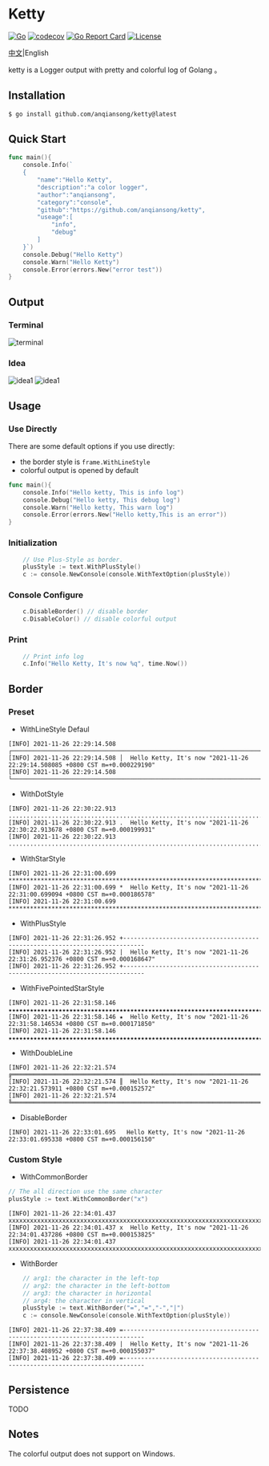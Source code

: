 # Ketty
[![Go](https://github.com/anqiansong/ketty/actions/workflows/go.yml/badge.svg?branch=main)](https://github.com/anqiansong/ketty/actions/workflows/go.yml)
[![codecov](https://codecov.io/gh/anqiansong/ketty/branch/main/graph/badge.svg?token=KAMZX9OEYF)](https://codecov.io/gh/anqiansong/ketty)
[![Go Report Card](https://goreportcard.com/badge/github.com/anqiansong/ketty)](https://goreportcard.com/report/github.com/anqiansong/ketty)
[![License](https://img.shields.io/github/license/anqiansong/ketty)](https://github.com/anqiansong/ketty/blob/main/LICENSE)


[中文](README.md)|English

ketty is a Logger output with pretty and colorful log of Golang 。

## Installation

```bash
$ go install github.com/anqiansong/ketty@latest
```

## Quick Start

```go
func main(){
    console.Info(`
    {
        "name":"Hello Ketty",
        "description":"a color logger",
        "author":"anqiansong",
        "category":"console",
        "github":"https://github.com/anqiansong/ketty",
        "useage":[
            "info",
            "debug"
        ]
    }`)
    console.Debug("Hello Ketty")
    console.Warn("Hello Ketty")
    console.Error(errors.New("error test"))
}
```

## Output

### Terminal
![terminal](./resource/terminal.png)

### Idea
![idea1](./resource/idea1.png)
![idea1](./resource/idea2.png)

## Usage
### Use Directly
There are some default options if you use directly:
* the border style is `frame.WithLineStyle`
* colorful output is opened by default

```go
func main(){
    console.Info("Hello ketty, This is info log")
    console.Debug("Hello ketty, This debug log")
    console.Warn("Hello ketty, This warn log")
    console.Error(errors.New("Hello ketty,This is an error"))
}
```

### Initialization
```go
    // Use Plus-Style as border.
    plusStyle := text.WithPlusStyle()
    c := console.NewConsole(console.WithTextOption(plusStyle))
```

### Console Configure
```go
    c.DisableBorder() // disable border
    c.DisableColor() // disable colorful output
```

### Print
```go
    // Print info log
    c.Info("Hello Ketty, It's now %q", time.Now())
```

## Border
### Preset
* WithLineStyle Defaul
```text
[INFO] 2021-11-26 22:29:14.508 ┌────────────────────────────────────────────────────────────────────────────
[INFO] 2021-11-26 22:29:14.508 │  Hello Ketty, It's now "2021-11-26 22:29:14.508085 +0800 CST m=+0.000229190"
[INFO] 2021-11-26 22:29:14.508 └────────────────────────────────────────────────────────────────────────────
```
* WithDotStyle
```text
[INFO] 2021-11-26 22:30:22.913 .............................................................................
[INFO] 2021-11-26 22:30:22.913 .  Hello Ketty, It's now "2021-11-26 22:30:22.913678 +0800 CST m=+0.000199931"
[INFO] 2021-11-26 22:30:22.913 .............................................................................
```

* WithStarStyle
```text
[INFO] 2021-11-26 22:31:00.699 *****************************************************************************
[INFO] 2021-11-26 22:31:00.699 *  Hello Ketty, It's now "2021-11-26 22:31:00.699094 +0800 CST m=+0.000186578"
[INFO] 2021-11-26 22:31:00.699 *****************************************************************************
```

* WithPlusStyle
```text
[INFO] 2021-11-26 22:31:26.952 +----------------------------------------------------------------------------
[INFO] 2021-11-26 22:31:26.952 |  Hello Ketty, It's now "2021-11-26 22:31:26.952376 +0800 CST m=+0.000168647"
[INFO] 2021-11-26 22:31:26.952 +----------------------------------------------------------------------------
```

* WithFivePointedStarStyle
```text
[INFO] 2021-11-26 22:31:58.146 ★★★★★★★★★★★★★★★★★★★★★★★★★★★★★★★★★★★★★★★★★★★★★★★★★★★★★★★★★★★★★★★★★★★★★★★★★★★★★
[INFO] 2021-11-26 22:31:58.146 ★  Hello Ketty, It's now "2021-11-26 22:31:58.146534 +0800 CST m=+0.000171850"
[INFO] 2021-11-26 22:31:58.146 ★★★★★★★★★★★★★★★★★★★★★★★★★★★★★★★★★★★★★★★★★★★★★★★★★★★★★★★★★★★★★★★★★★★★★★★★★★★★★
```

* WithDoubleLine
```text
[INFO] 2021-11-26 22:32:21.574 ╔════════════════════════════════════════════════════════════════════════════
[INFO] 2021-11-26 22:32:21.574 ║  Hello Ketty, It's now "2021-11-26 22:32:21.573911 +0800 CST m=+0.000152572"
[INFO] 2021-11-26 22:32:21.574 ╚════════════════════════════════════════════════════════════════════════════
```

* DisableBorder
```text
[INFO] 2021-11-26 22:33:01.695   Hello Ketty, It's now "2021-11-26 22:33:01.695338 +0800 CST m=+0.000156150"
```

### Custom Style
* WithCommonBorder
```go
// The all direction use the same character
plusStyle := text.WithCommonBorder("x")
```
```text
[INFO] 2021-11-26 22:34:01.437 xxxxxxxxxxxxxxxxxxxxxxxxxxxxxxxxxxxxxxxxxxxxxxxxxxxxxxxxxxxxxxxxxxxxxxxxxxxxx
[INFO] 2021-11-26 22:34:01.437 x  Hello Ketty, It's now "2021-11-26 22:34:01.437286 +0800 CST m=+0.000153825"
[INFO] 2021-11-26 22:34:01.437 xxxxxxxxxxxxxxxxxxxxxxxxxxxxxxxxxxxxxxxxxxxxxxxxxxxxxxxxxxxxxxxxxxxxxxxxxxxxx
```

* WithBorder
```go
    // arg1: the character in the left-top
    // arg2: the character in the left-bottom
    // arg3: the character in horizontal
    // arg4: the character in vertical
    plusStyle := text.WithBorder("=","=","-","|")
    c := console.NewConsole(console.WithTextOption(plusStyle))
```
```text
[INFO] 2021-11-26 22:37:38.409 =----------------------------------------------------------------------------
[INFO] 2021-11-26 22:37:38.409 |  Hello Ketty, It's now "2021-11-26 22:37:38.408952 +0800 CST m=+0.000155037"
[INFO] 2021-11-26 22:37:38.409 =----------------------------------------------------------------------------
```

## Persistence
TODO

## Notes
The colorful output does not support on Windows.
